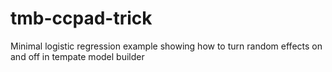 # tmb-ccpad-trick
Minimal logistic regression example showing how to turn random effects on and off in tempate model builder
